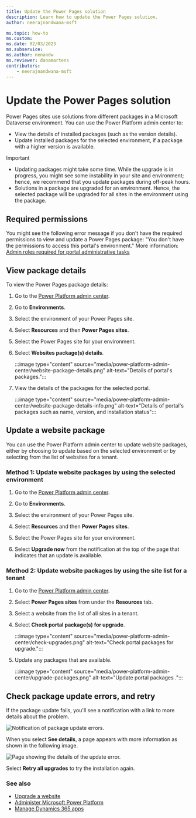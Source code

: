 ```yaml
---
title: Update the Power Pages solution
description: Learn how to update the Power Pages solution.
author: neerajnandwana-msft

ms.topic: how-to
ms.custom: 
ms.date: 02/03/2023
ms.subservice: 
ms.author: nenandw
ms.reviewer: danamartens
contributors:
    - neerajnandwana-msft
---
```


# Update the Power Pages solution

Power Pages sites use solutions from different packages in a Microsoft Dataverse environment. You can use the Power Platform admin center to:

- View the details of installed packages (such as the version details).
- Update installed packages for the selected environment, if a package with a higher version is available.

> [!IMPORTANT]
> - Updating packages might take some time. While the upgrade is in progress, you might see some instability in your site and environment; hence, we recommend that you update packages during off-peak hours.
> - Solutions in a package are upgraded for an environment. Hence, the selected package will be upgraded for all sites in the environment using the package.

## Required permissions

You might see the following error message if you don't have the required permissions to view and update a Power Pages package: "You don't have the permissions to access this portal's environment." More information: [Admin roles required for portal administrative tasks](/power-apps/maker/portals/admin/portal-admin-roles)

## View package details

To view the Power Pages package details:

1. Go to the [Power Platform admin center](https://aka.ms/ppac).

1. Go to **Environments**.

1. Select the environment of your Power Pages site.

1. Select **Resources** and then **Power Pages sites**.

1. Select the Power Pages site for your environment.

1. Select **Websites package(s) details**.

    :::image type="content" source="media/power-platform-admin-center/website-package-details.png" alt-text="Details of portal's packages.":::

1. View the details of the packages for the selected portal.

    :::image type="content" source="media/power-platform-admin-center/website-package-details-info.png" alt-text="Details of portal's packages such as name, version, and installation status":::

## Update a website package

You can use the Power Platform admin center to update website packages, either by choosing to update based on the selected environment or by selecting from the list of websites for a tenant.

### Method 1: Update website packages by using the selected environment

1. Go to the [Power Platform admin center](https://aka.ms/ppac).

1. Go to **Environments**.

1. Select the environment of your Power Pages site.

1. Select **Resources** and then **Power Pages sites**.

1. Select the Power Pages site for your environment.

1. Select **Upgrade now** from the notification at the top of the page that indicates that an update is available. 

### Method 2: Update website packages by using the site list for a tenant

1. Go to the [Power Platform admin center](https://aka.ms/ppac).

1. Select **Power Pages sites** from under the **Resources** tab.

1. Select a website from the list of all sites in a tenant.

1. Select **Check portal package(s) for upgrade**.

    :::image type="content" source="media/power-platform-admin-center/check-upgrades.png" alt-text="Check portal packages for upgrade.":::

1. Update any packages that are available.

    :::image type="content" source="media/power-platform-admin-center/upgrade-packages.png" alt-text="Update portal packages    .":::

## Check package update errors, and retry

If the package update fails, you'll see a notification with a link to more details about the problem.

![Notification of package update errors.](media/power-platform-admin-center/upgrade-error.png "Notification of package update errors")

When you select **See details**, a page appears with more information as shown in the following image.

![Page showing the details of the update error.](media/power-platform-admin-center/error-example.png "Page showing the details of the update error")

Select **Retry all upgrades** to try the installation again.

### See also

- [Upgrade a website](upgrade-site.md) 
- [Administer Microsoft Power Platform](/power-platform/admin/admin-documentation) <br>
- [Manage Dynamics 365 apps](/power-platform/admin/manage-apps)


